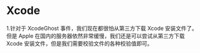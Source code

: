 # Xcode

1.针对于 XcodeGhost 事件，我们现在都很怕从第三方下载 Xcode 安装文件了。但是 Apple 在国内的服务器依然非常缓慢，我们还是可以尝试从第三方下载 Xcode 安装文件，但是我们需要校验文件的各种校验值即可。